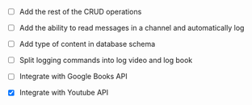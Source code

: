 - [ ] Add the rest of the CRUD operations
- [ ] Add the ability to read messages in a channel and automatically log
- [ ] Add type of content in database schema
- [ ] Split logging commands into log video and log book
- [ ] Integrate with Google Books API
- [x] Integrate with Youtube API



